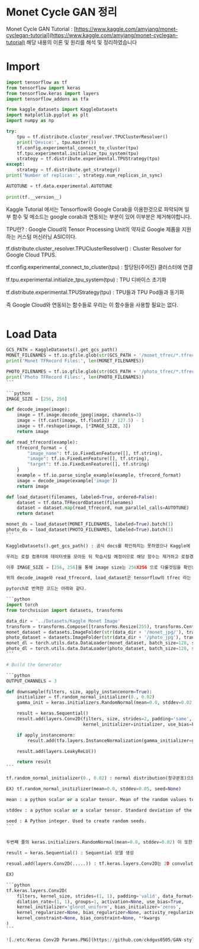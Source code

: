 # Monet Cycle GAN 정리

Monet Cycle GAN Tutorial : [https://www.kaggle.com/amyjang/monet-cyclegan-tutorial](https://www.kaggle.com/amyjang/monet-cyclegan-tutorial)
해당 내용의 이론 및 원리를 해석 및 정리하였습니다

# Import

```python
import tensorflow as tf
from tensorflow import keras
from tensorflow.keras import layers
import tensorflow_addons as tfa

from kaggle_datasets import KaggleDatasets
import matplotlib.pyplot as plt
import numpy as np

try:
    tpu = tf.distribute.cluster_resolver.TPUClusterResolver()
    print('Device:', tpu.master())
    tf.config.experimental_connect_to_cluster(tpu)
    tf.tpu.experimental.initialize_tpu_system(tpu)
    strategy = tf.distribute.experimental.TPUStrategy(tpu)
except:
    strategy = tf.distribute.get_strategy()
print('Number of replicas:', strategy.num_replicas_in_sync)

AUTOTUNE = tf.data.experimental.AUTOTUNE
    
print(tf.__version__)
```

Kaggle Tutorial 에서는 Tensorflow와 Google Corab을 이용한것으로 파악되며 일부 함수 및 메소드는 google corab과 연동되는 부분이 있어 이부분은 제거해야합니다.

TPU란? : Google Cloud의 Tensor Processing Unit의 약자로 Google 제품을 지원하는 커스텀 머신러닝 ASIC이다.

tf.distribute.cluster_resolver.TPUClusterResolver() : Cluster Resolver for Google Cloud TPUS.

tf.config.experimental_connect_to_cluster(tpu) : 할당된(주어진) 클러스터에 연결

tf.tpu.experimental.initialize_tpu_system(tpu) : TPU 디바이스 초기화

tf.distribute.experimental.TPUStrategy(tpu) : TPU들과 TPU Pod들과 동기화

즉 Google Cloud와 연동되는 함수들로 우리는 이 함수들을 사용할 필요는 없다.

```python

```

# Load Data

````python
GCS_PATH = KaggleDatasets().get_gcs_path()
MONET_FILENAMES = tf.io.gfile.glob(str(GCS_PATH + '/monet_tfrec/*.tfrec'))
print('Monet TFRecord Files:', len(MONET_FILENAMES))

PHOTO_FILENAMES = tf.io.gfile.glob(str(GCS_PATH + '/photo_tfrec/*.tfrec'))
print('Photo TFRecord Files:', len(PHOTO_FILENAMES))
```

```python
IMAGE_SIZE = [256, 256]

def decode_image(image):
    image = tf.image.decode_jpeg(image, channels=3)
    image = (tf.cast(image, tf.float32) / 127.5) - 1
    image = tf.reshape(image, [*IMAGE_SIZE, 3])
    return image

def read_tfrecord(example):
    tfrecord_format = {
        "image_name": tf.io.FixedLenFeature([], tf.string),
        "image": tf.io.FixedLenFeature([], tf.string),
        "target": tf.io.FixedLenFeature([], tf.string)
    }
    example = tf.io.parse_single_example(example, tfrecord_format)
    image = decode_image(example['image'])
    return image

def load_dataset(filenames, labeled=True, ordered=False):
    dataset = tf.data.TFRecordDataset(filenames)
    dataset = dataset.map(read_tfrecord, num_parallel_calls=AUTOTUNE)
    return dataset

monet_ds = load_dataset(MONET_FILENAMES, labeled=True).batch(1)
photo_ds = load_dataset(PHOTO_FILENAMES, labeled=True).batch(1)
```

KaggleDatasets().get_gcs_path() : 공식 docs를 확인하지는 못하였으나 Kaggle에 업로드해둔 데이터셋을 이용하기위한 API로 확인하였다

우리는 로컬 컴퓨터에 데이터셋을 모아둔 뒤 학습시킬 예정이므로 해당 함수는 제거하고 로컬경로를 써주면 될 것이다.

이후 IMAGE_SIZE = [256, 256]을 통해 image size는 256X256 으로 다룰것임을 확인할 수 있고, RGB값으로 인해 channel=3 을 사용한다.

위의 decode_image와 read_tfrecord, load_dataset은 tensorflow의 tfrec 라는 파일을 이용하여 데이터를 불러오는 방식이므로 우리는 이를 눈여겨 볼 필요는 없다.

pytorch로 번역한 코드는 아래와 같다.

```python
import torch
from torchvision import datasets, transforms

data_dir = '../Datasets/Kaggle Monet Image'
transform = transforms.Compose([transforms.Resize(255), transforms.CenterCrop(224), transforms.ToTensor()])
monet_dataset = datasets.ImageFolder(str(data_dir + '/monet_jpg/'), transform=transform)
photo_dataset = datasets.ImageFolder(str(data_dir + '/photo_jpg'), transform=transform)
monet_dl = torch.utils.data.DataLoader(monet_dataset, batch_size=128, shuffle=True, num_workers=2)
photo_dl = torch.utils.data.DataLoader(photo_dataset, batch_size=128, shuffle=True, num_workers=2)
```

# Build the Generator

```python
OUTPUT_CHANNELS = 3

def downsample(filters, size, apply_instancenorm=True):
    initializer = tf.random_normal_initializer(0., 0.02)
    gamma_init = keras.initializers.RandomNormal(mean=0.0, stddev=0.02)

    result = keras.Sequential()
    result.add(layers.Conv2D(filters, size, strides=2, padding='same',
                             kernel_initializer=initializer, use_bias=False))

    if apply_instancenorm:
        result.add(tfa.layers.InstanceNormalization(gamma_initializer=gamma_init))

    result.add(layers.LeakyReLU())

    return result
```

tf.random_normal_initializer(0., 0.02) : normal distribution(정규분포)으로 초기화된 tensor를 생성하는 코드로

EX) tf.random_normal_initizlizer(mean=0.0, stddev=0.05, seed=None)

mean : a python scalar or a scalar tensor. Mean of the random values to generate

stddev : a python scalar or a scalar tensor. Standard deviation of the random values to generate

seed : A Python integer. Used to create random seeds.
```


두번째 줄의 keras.initializers.RandomNormal(mean=0.0, stddev=0.02) 이 또한 normaldistribution을 생성하는 코드인데 왜 두개를 따로따로 만들었는지는 아직 모르겠다. return된 tensor의 타입이 다른것인지는 나중에 확인해볼 필요가 있음

result = keras.Sequential() : Sequential 모델 생성

resual.add(layers.Conv2D(.....)) : tf.keras.layers.Conv2D는 2D convolution layer를 생성하는 함수이다. 

EX)

```python
tf.keras.layers.Conv2D(
    filters, kernel_size, strides=(1, 1), padding='valid', data_format=None,
    dilation_rate=(1, 1), groups=1, activation=None, use_bias=True,
    kernel_initializer='glorot_uniform', bias_initializer='zeros',
    kernel_regularizer=None, bias_regularizer=None, activity_regularizer=None,
    kernel_constraint=None, bias_constraint=None, **kwargs
)
```

![./etc/Keras Conv2D Params.PNG](https://github.com/ckdgus0505/GAN-style-transfer/blob/master/ImSangKyun/etc/Keras%20Conv2D%20Params.PNG)


